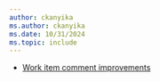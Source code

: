```yaml
---
author: ckanyika
ms.author: ckanyika
ms.date: 10/31/2024
ms.topic: include
---
```


- [Work item comment improvements](#work-item-comment-improvements)
